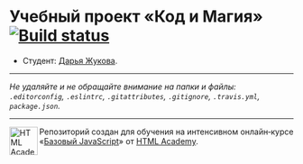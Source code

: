 # Учебный проект «Код и Магия» [![Build status][travis-image]][travis-url]

* Студент: [Дарья Жукова](https://up.htmlacademy.ru/javascript/12/user/342407).

---

_Не удаляйте и не обращайте внимание на папки и файлы:_<br>
_`.editorconfig`, `.eslintrc`, `.gitattributes`, `.gitignore`, `.travis.yml`, `package.json`._

---

<a href="https://htmlacademy.ru/intensive/javascript"><img align="left" width="50" height="50" title="HTML Academy" src="https://up.htmlacademy.ru/static/img/intensive/javascript/logo-for-github.svg"></a>

Репозиторий создан для обучения на интенсивном онлайн‑курсе «[Базовый JavaScript](https://htmlacademy.ru/intensive/javascript)» от [HTML Academy](https://htmlacademy.ru).

[travis-image]: https://travis-ci.org/htmlacademy-javascript/342407-code-and-magick.svg?branch=master
[travis-url]: https://travis-ci.org/htmlacademy-javascript/342407-code-and-magick
